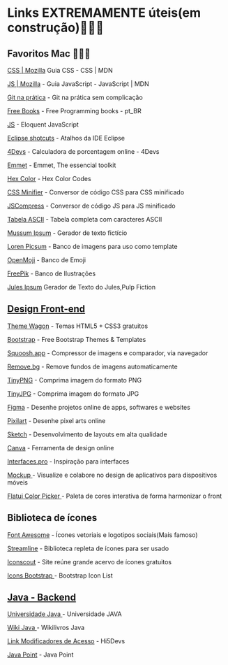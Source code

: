 # Links EXTREMAMENTE úteis(em construção)👷🏾‍♂️

## Favoritos Mac 👨🏾‍💻

<a href="https://developer.mozilla.org/pt-BR/docs/Web/CSS">CSS | Mozilla</a> Guia CSS - CSS | MDN

<a href="https://developer.mozilla.org/pt-BR/docs/Web/JavaScript/Guide"> JS | Mozilla</a> - Guia JavaScript - JavaScript | MDN 

<a href="https://rogerdudler.github.io/git-guide/index.pt_BR.html ">Git na prática</a> - Git na prática sem complicação

<a href="https://rogerdudler.github.io/git-guide/index.pt_BR.html ">Free Books</a> - Free Programming books - pt_BR

<a href="https://braziljs.github.io/eloquente-javascript/">JS</a> - Eloquent JavaScript

<a href="https://blog.algaworks.com/atalhos-e-configuracoes-para-ganhar-produtividade-com-eclipse/ ">Eclipse shotcuts</a> - Atalhos da IDE Eclipse
  
<a href="https://www.4devs.com.br/calculadora_porcentagem">4Devs</a> - Calculadora de porcentagem online - 4Devs 

<a href="https://docs.emmet.io/cheatsheet-a5.pdf">Emmet</a> - Emmet, The essencial toolkit  

<a href="https://color-hex.org/">Hex Color</a> - Hex Color Codes  
  
<a href="https://cssminifier.com">CSS Minifier</a> - Conversor de código CSS para CSS minificado
  
<a href="https://jscompress.com">JSCompress</a> - Conversor de código JS para JS minificado
  
<a href="https://web.fe.up.pt/~ee96100/projecto/Tabela%20ascii.htm">Tabela ASCII</a> - Tabela completa com caracteres ASCII
  
<a href="https://mussumipsum.com">Mussum Ipsum</a> - Gerador de texto fictício
  
<a href="https://picsum.photos/">Loren Picsum</a> - Banco de imagens para uso como template
  
<a href="https://openmoji.org">OpenMoji</a> - Banco de Emoji
  
<a href="https://stories.freepik.com">FreePik</a> - Banco de Ilustrações
  
<a href="https://slipsum.com ">Jules Ipsum</a> Gerador de Texto do Jules,Pulp Fiction
  
<a href=" ">

## Design Front-end 

<a href="https://themewagon.com/theme_tag/free/">Theme Wagon</a> - Temas HTML5 + CSS3 gratuitos

<a href="https://rogerdudler.github.io/git-guide/index.pt_BR.html">Bootstrap</a> - Free Bootstrap Themes & Templates

<a href="https://squoosh.app/">Squoosh.app</a> - Compressor de imagens e comparador, via navegador

<a href="https://www.remove.bg/"> Remove.bg</a> - Remove fundos de imagens automaticamente

<a href="https://tinypng.com">TinyPNG</a> - Comprima imagem do formato PNG
  
<a href="https://tinyjpg.com">TinyJPG</a> - Comprima imagem do formato JPG

<a href="https://www.figma.com/"> Figma</a> - Desenhe projetos online de apps, softwares e websites

<a href="https://www.pixilart.com/draw"> Pixilart</a> - Desenhe pixel arts online

<a href="https://www.sketch.com/"> Sketch</a> - Desenvolvimento de layouts em alta qualidade

<a href="https://www.canva.com/"> Canva</a> - Ferramenta de design online

<a href="https://interfaces.pro/"> Interfaces.pro</a> - Inspiração para interfaces

<a href="https://mockup.io/about/"> Mockup </a> - Visualize e colabore no design de aplicativos para dispositivos móveis

<a href="http://www.flatuicolorpicker.com/"> Flatui Color Picker </a> - Paleta de cores interativa de forma harmonizar o front

## Biblioteca de ícones

<a href="https://fontawesome.com/"> Font Awesome</a> - Ícones vetoriais e logotipos sociais(Mais famoso)

<a href="https://app.streamlineicons.com/"> Streamline</a> - Biblioteca repleta de ícones para ser usado
  
<a href="https://iconscout.com/ "> Iconscout</a> - Site reúne grande acervo de ícones gratuitos

<a href="https://rogerdudler.github.io/git-guide/index.pt_BR.html "> Icons Bootstrap </a> - Bootstrap Icon List

<a href=" ">
  
## Java - Backend

<a href="http://www.universidadejava.com.br/java/"> Universidade Java </a> - Universidade JAVA

<a href="https://pt.wikibooks.org/wiki/Java"> Wiki Java </a> - Wikilivros Java

<a href="http://high5devs.com/2015/02/modificadores-de-acesso-em-java/"> Link Modificadores de Acesso</a> - Hi5Devs

<a href="https://www.javatpoint.com/java-joptionpane"> Java Point</a> - Java Point














